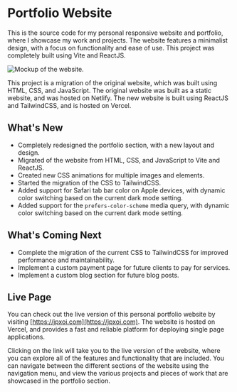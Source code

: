 # Portfolio Website

This is the source code for my personal responsive website and portfolio, where I showcase my work and projects. The website features a minimalist design, with a focus on functionality and ease of use. This project was completely built using Vite and ReactJS.

![Mockup of the website.](https://static.jpxoi.com/media/uploads/social-card.webp)

This project is a migration of the original website, which was built using HTML, CSS, and JavaScript. The original website was built as a static website, and was hosted on Netlify. The new website is built using ReactJS and TailwindCSS, and is hosted on Vercel.

## What's New

* Completely redesigned the portfolio section, with a new layout and design.
* Migrated of the website from HTML, CSS, and JavaScript to Vite and ReactJS.
* Created new CSS animations for multiple images and elements.
* Started the migration of the CSS to TailwindCSS.
* Added support for Safari tab bar color on Apple devices, with dynamic color switching based on the current dark mode setting.
* Added support for the `prefers-color-scheme` media query, with dynamic color switching based on the current dark mode setting.

## What's Coming Next

* Complete the migration of the current CSS to TailwindCSS for improved performance and maintainability.
* Implement a custom payment page for future clients to pay for services.
* Implement a custom blog section for future blog posts.

## Live Page

You can check out the live version of this personal portfolio website by visiting [https://jpxoi.com](https://jpxoi.com). The website is hosted on Vercel, and provides a fast and reliable platform for deploying single page applications.

Clicking on the link will take you to the live version of the website, where you can explore all of the features and functionality that are included. You can navigate between the different sections of the website using the navigation menu, and view the various projects and pieces of work that are showcased in the portfolio section.

